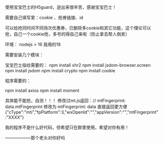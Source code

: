 

使用宝宝巴士的H5guard，逆出来很辛苦，感谢宝宝巴士！

 需要自己填写里：cookie 、抢券链接、id

 可以给抢同时间不同场次优惠券，已删除多cookie和其它功能，这个理论可以抢，自己一个cookie抢，多号的得自己来啦（防止拿去帮人倒卖）

 环境：
 nodejs > 16 我用的18

需要安装几个模块：

宝宝巴士指纹需要的：
npm install xhr2
npm install jsdom-browser.screen
npm install jsdom
npm install crypto
npm install cookie

程序需要的：

npm install axios
npm install moment


具体能不能抢，自测！！！ 修改过mt.js返回：// mtFingerprint: data.mtFingerprint 修改为 mtFingerprint: data
直接返回更方便{"cType":"mti","fpPlatform":3,"wxOpenId":"","appVersion":"","mtFingerprint":"XXXX"}

我的程序不是什么好代码，但希望只在群里使用，希望对你有用！

——————那个老头对你好吗
